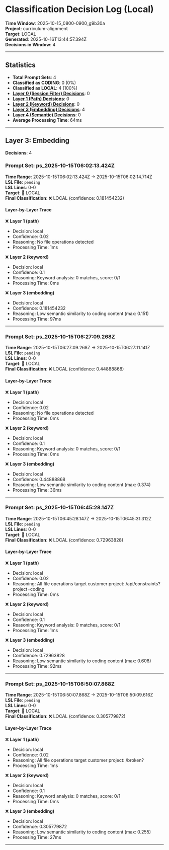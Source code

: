 # Classification Decision Log (Local)

**Time Window**: 2025-10-15_0800-0900_g9b30a<br>
**Project**: curriculum-alignment<br>
**Target**: LOCAL<br>
**Generated**: 2025-10-16T13:44:57.394Z<br>
**Decisions in Window**: 4

---

## Statistics

- **Total Prompt Sets**: 4
- **Classified as CODING**: 0 (0%)
- **Classified as LOCAL**: 4 (100%)
- **[Layer 0 (Session Filter) Decisions](#layer-0-session-filter)**: 0
- **[Layer 1 (Path) Decisions](#layer-1-path)**: 0
- **[Layer 2 (Keyword) Decisions](#layer-2-keyword)**: 0
- **[Layer 3 (Embedding) Decisions](#layer-3-embedding)**: 4
- **[Layer 4 (Semantic) Decisions](#layer-4-semantic)**: 0
- **Average Processing Time**: 64ms

---

## Layer 3: Embedding

**Decisions**: 4

### Prompt Set: ps_2025-10-15T06:02:13.424Z

**Time Range**: 2025-10-15T06:02:13.424Z → 2025-10-15T06:02:14.714Z<br>
**LSL File**: `pending`<br>
**LSL Lines**: 0-0<br>
**Target**: 📍 LOCAL<br>
**Final Classification**: ❌ LOCAL (confidence: 0.181454232)

#### Layer-by-Layer Trace

❌ **Layer 1 (path)**
- Decision: local
- Confidence: 0.02
- Reasoning: No file operations detected
- Processing Time: 1ms

❌ **Layer 2 (keyword)**
- Decision: local
- Confidence: 0.1
- Reasoning: Keyword analysis: 0 matches, score: 0/1
- Processing Time: 0ms

❌ **Layer 3 (embedding)**
- Decision: local
- Confidence: 0.181454232
- Reasoning: Low semantic similarity to coding content (max: 0.151)
- Processing Time: 97ms

---

### Prompt Set: ps_2025-10-15T06:27:09.268Z

**Time Range**: 2025-10-15T06:27:09.268Z → 2025-10-15T06:27:11.141Z<br>
**LSL File**: `pending`<br>
**LSL Lines**: 0-0<br>
**Target**: 📍 LOCAL<br>
**Final Classification**: ❌ LOCAL (confidence: 0.44888868)

#### Layer-by-Layer Trace

❌ **Layer 1 (path)**
- Decision: local
- Confidence: 0.02
- Reasoning: No file operations detected
- Processing Time: 0ms

❌ **Layer 2 (keyword)**
- Decision: local
- Confidence: 0.1
- Reasoning: Keyword analysis: 0 matches, score: 0/1
- Processing Time: 0ms

❌ **Layer 3 (embedding)**
- Decision: local
- Confidence: 0.44888868
- Reasoning: Low semantic similarity to coding content (max: 0.374)
- Processing Time: 36ms

---

### Prompt Set: ps_2025-10-15T06:45:28.147Z

**Time Range**: 2025-10-15T06:45:28.147Z → 2025-10-15T06:45:31.312Z<br>
**LSL File**: `pending`<br>
**LSL Lines**: 0-0<br>
**Target**: 📍 LOCAL<br>
**Final Classification**: ❌ LOCAL (confidence: 0.72963828)

#### Layer-by-Layer Trace

❌ **Layer 1 (path)**
- Decision: local
- Confidence: 0.02
- Reasoning: All file operations target customer project: /api/constraints?project=coding
- Processing Time: 0ms

❌ **Layer 2 (keyword)**
- Decision: local
- Confidence: 0.1
- Reasoning: Keyword analysis: 0 matches, score: 0/1
- Processing Time: 1ms

❌ **Layer 3 (embedding)**
- Decision: local
- Confidence: 0.72963828
- Reasoning: Low semantic similarity to coding content (max: 0.608)
- Processing Time: 92ms

---

### Prompt Set: ps_2025-10-15T06:50:07.868Z

**Time Range**: 2025-10-15T06:50:07.868Z → 2025-10-15T06:50:09.616Z<br>
**LSL File**: `pending`<br>
**LSL Lines**: 0-0<br>
**Target**: 📍 LOCAL<br>
**Final Classification**: ❌ LOCAL (confidence: 0.305779872)

#### Layer-by-Layer Trace

❌ **Layer 1 (path)**
- Decision: local
- Confidence: 0.02
- Reasoning: All file operations target customer project: /broken?
- Processing Time: 1ms

❌ **Layer 2 (keyword)**
- Decision: local
- Confidence: 0.1
- Reasoning: Keyword analysis: 0 matches, score: 0/1
- Processing Time: 0ms

❌ **Layer 3 (embedding)**
- Decision: local
- Confidence: 0.305779872
- Reasoning: Low semantic similarity to coding content (max: 0.255)
- Processing Time: 27ms

---


